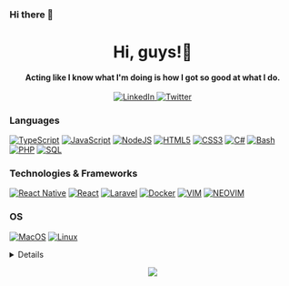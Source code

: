 ### Hi there 👋

<!--
**YassineGherbi/YassineGherbi** is a ✨ _special_ ✨ repository because its `README.md` (this file) appears on your GitHub profile.

Here are some ideas to get you started:

- 🔭 I’m currently working on ...
- 🌱 I’m currently learning ...
- 👯 I’m looking to collaborate on ...
- 🤔 I’m looking for help with ...
- 💬 Ask me about ...
- 📫 How to reach me: ...
- 😄 Pronouns: ...
- ⚡ Fun fact: ...
-->


<h1 align="center">Hi, guys!👋</h1>

<p align="center">
    <b>Acting like I know what I'm doing is how I got so good at what I do.</b><br><br>
    <a href="https://www.linkedin.com/in/yassinegherbi" title="LinkedIn Yassine Gherbi">
        <img src="https://img.shields.io/badge/LinkedIn-blue?style=flat-square&logo=linkedin" alt="LinkedIn">
    </a>
    <a href="[https://twitter.com/YG_dev](https://twitter.com/YG_dev)" title="Twitter Yassine Gherbi">
        <img src="https://img.shields.io/badge/Twitter-blue?style=flat-square&logo=twitter" alt="Twitter">
    </a>
</p>

### Languages
[![TypeScript](https://img.shields.io/badge/typescript-black?style=for-the-badge&logo=typescript)](https://github.com/YassineGherbi)
[![JavaScript](https://img.shields.io/badge/javascript-black?style=for-the-badge&logo=javascript)](https://github.com/YassineGherbi)
[![NodeJS](https://img.shields.io/badge/node-black?style=for-the-badge&logo=nodedotjs)](https://github.com/YassineGherbi)
[![HTML5](https://img.shields.io/badge/html5-black?style=for-the-badge&logo=html5)](https://github.com/YassineGherbi)
[![CSS3](https://img.shields.io/badge/css3-black?style=for-the-badge&logo=css3)](https://github.com/YassineGherbi)
[![C#](https://img.shields.io/badge/c%23-black?style=for-the-badge&logo=csharp)](https://github.com/YassineGherbi)
[![Bash](https://img.shields.io/badge/bash-black?style=for-the-badge&logo=gnu-bash&logoColor=white)](https://github.com/YassineGherbi)
[![PHP](https://img.shields.io/badge/php-black?style=for-the-badge&logo=php)](https://github.com/YassineGherbi)
[![SQL](https://img.shields.io/badge/sql-black?style=for-the-badge&logo=mysql)](https://github.com/YassineGherbi)

### Technologies & Frameworks
[![React Native](https://img.shields.io/badge/react%20native-black?style=for-the-badge&logo=react)](https://github.com/YassineGherbi)
[![React](https://img.shields.io/badge/react-black?style=for-the-badge&logo=react)](https://github.com/YassineGherbi)
[![Laravel](https://img.shields.io/badge/laravel-black?style=for-the-badge&logo=laravel)](https://github.com/YassineGherbi)
[![Docker](https://img.shields.io/badge/docker-black?style=for-the-badge&logo=docker)](https://github.com/YassineGherbi)
[![VIM](https://img.shields.io/badge/vim-black?style=for-the-badge&logo=vim)](https://github.com/YassineGherbi)
[![NEOVIM](https://img.shields.io/badge/neovim-black?style=for-the-badge&logo=neovim)](https://github.com/YassineGherbi)

### OS
[![MacOS](https://img.shields.io/badge/MacOS-black?style=for-the-badge&logo=apple)](https://github.com/YassineGherbi)
[![Linux](https://img.shields.io/badge/linux-black?style=for-the-badge&logo=Linux)](https://github.com/YassineGherbi)

<details>
<p align="center">
  <a href="https://github.com/YassineGherbi">
    <img src="http://github-profile-summary-cards.vercel.app/api/cards/profile-details?username=YassineGherbi&theme=transparent" />
  </a>
  <a href="https://github.com/YassineGherbi">
    <img src="https://github-readme-streak-stats.herokuapp.com/?user=YassineGherbi&hide_border=true&card_width=338&theme=transparent" />
  </a>
  <a href="https://github.com/YassineGherbi">
    <img src="http://github-profile-summary-cards.vercel.app/api/cards/stats?username=YassineGherbi&theme=transparent" />
  </a>
  <a href="https://github.com/YassineGherbi">
    <img src="https://github-readme-stats.vercel.app/api/top-langs/?username=YassineGherbi&langs_count=10&exclude_repo=&hide=&card_width=699&hide_border=true&theme=transparent" />
  </a>
</p>
</details>

<p align="center">
  <a href="https://github.com/YassineGherbi">
    <img src="https://komarev.com/ghpvc/?username=YassineGherbi&color=blue&style=flat)" />
  </a>
</p>
